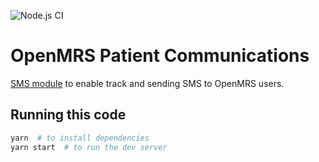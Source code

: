 ![Node.js CI](https://github.com/openmrs/openmrs-esm-patient-communications/workflows/Node.js%20CI/badge.svg)

# OpenMRS Patient Communications

[SMS module](https://github.com/johnsonandjohnson/openmrs-distro-cfl/wiki/Admin-SMS) to enable track and sending SMS to OpenMRS users.

## Running this code

```sh
yarn  # to install dependencies
yarn start  # to run the dev server
```
